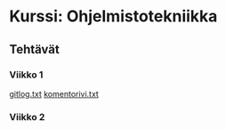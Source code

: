 
# Kurssi: Ohjelmistotekniikka
## Tehtävät
### Viikko 1
[gitlog.txt](gitlog.txt)
[komentorivi.txt](komentorivi.txt)
### Viikko 2
